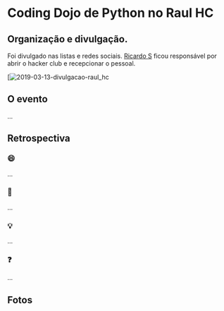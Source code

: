 # Coding Dojo de Python no Raul HC

## Organização e divulgação.

Foi divulgado nas listas e redes sociais. [Ricardo S](https://t.me/massarelos) ficou responsável por abrir o hacker club e recepcionar o pessoal.

[![2019-03-13-divulgacao-raul_hc](https://user-images.githubusercontent.com/95258/54295588-1b798000-4592-11e9-860e-e353e7c314ca.jpg)


## O evento

...

## Retrospectiva

### 😄

...

### 🙁

...

### 💡

...

### ❓

...

## Fotos
